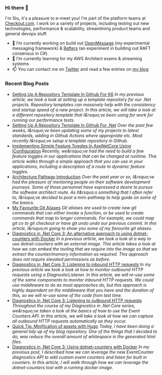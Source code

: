 ### Hi there 👋

I'm Stu, it's a pleasure to e-meet you! I'm part of the platform teams at [Checkout.com](https://www.checkout.com). I work on a variety of projects, including testing out new technologies, performance & scalability, streamlining product teams and general devops stuff.

- 🔭 I’m currently working on build out [OpenMessage](https://github.com/im5tu/OpenMessage) (my experimental messaging framework) & [Rafters](https://github.com/im5tu/Rafters) (an experiment in building out RAFT consensus in C#).
- 🌱 I’m currently learning for my AWS Architect exams & streaming systems
- 📫 You can contact me on [Twitter](https://twitter.com/im5tu) and read a few entries on [my blog](https://im5tu.io)

### Recent Blog Posts
<!--START_SECTION:feed-->
- [Setting Up A Repository Template In Github For K6](https:&#x2F;&#x2F;im5tu.io&#x2F;article&#x2F;2020&#x2F;10&#x2F;setting-up-a-repository-template-in-github-for-k6&#x2F;) 
*In my previous article, we took a look at setting up a template repository for our .Net projects. Repository templates can massively help with the consistency and startup speed of a new project. In this article, we will take a look at a different repository template that I&amp;rsquo;ve been using for work for running our performance tests.*
- [Setting Up A Repository Template In Github For .Net](https:&#x2F;&#x2F;im5tu.io&#x2F;article&#x2F;2020&#x2F;10&#x2F;setting-up-a-repository-template-in-github-for-.net&#x2F;) 
*Over the past few weeks, I&amp;rsquo;ve been updating some of my projects to latest standards, adding in Github Actions where appropriate etc. Most recently I&amp;rsquo;ve setup a template repository in Github.*
- [Implementing Simple Feature Toggles In AspNetCore Using IConfiguration](https:&#x2F;&#x2F;im5tu.io&#x2F;article&#x2F;2020&#x2F;08&#x2F;implementing-simple-feature-toggles-in-aspnetcore-using-iconfiguration&#x2F;) 
*Recently, we&amp;rsquo;ve had the need to build a few feature toggles in our applications that can be changed at runtime. This article walks through a simple approach that you can use in your applications, including a description of a route to dynamic feature toggles.*
- [Architecture Pathway Introduction](https:&#x2F;&#x2F;im5tu.io&#x2F;article&#x2F;2020&#x2F;07&#x2F;architecture-pathway-introduction&#x2F;) 
*Over the past year or so, I&amp;rsquo;ve had the pleasure of mentoring people on their software development journeys. Some of those personnel have expressed a desire to pursue the software architect route. As it&amp;rsquo;s something that I often refer to, I&amp;rsquo;ve decided to post a mini-pathway to help guide on some of the basics.*
- [My Favourite Git Aliases](https:&#x2F;&#x2F;im5tu.io&#x2F;article&#x2F;2020&#x2F;07&#x2F;my-favourite-git-aliases&#x2F;) 
*Git aliases are used to create new git commands that can either invoke a function, or be used to create commands that map to longer commands. For example, we could map git co to git checkout or have git undo undo our previous commit. In this article, I&amp;rsquo;m going to show you some of my favourite git aliases.*
- [Diagnostics in .Net Core 3: An alternative approach to using dotnet-counters with Docker](https:&#x2F;&#x2F;im5tu.io&#x2F;article&#x2F;2020&#x2F;06&#x2F;diagnostics-in-.net-core-3-an-alternative-approach-to-using-dotnet-counters-with-docker&#x2F;) 
*In a previous article, we took a look at a way to use dotnet-counters with an external image. This article takes a look at how we can embed the tooling that we require into the image so that we extract the counter&#x2F;memory information as required. This approach does not require elevated permissions as before.*
- [Diagnostics in .Net Core 3: Listening to inbound HTTP requests](https:&#x2F;&#x2F;im5tu.io&#x2F;article&#x2F;2020&#x2F;06&#x2F;diagnostics-in-.net-core-3-listening-to-inbound-http-requests&#x2F;) 
*In my previous article we took a look at how to monitor outbound HTTP requests using a DiagnosticListener. In this article, we will re-use some of the same components to monitor inbound HTTP requests. We could use middleware to do as most approaches do, but this approach is highly dependent on the middleware that you have and the duration of this, so we will re-use some of the code from last time.*
- [Diagnostics in .Net Core 3: Listening to outbound HTTP requests](https:&#x2F;&#x2F;im5tu.io&#x2F;article&#x2F;2020&#x2F;06&#x2F;diagnostics-in-.net-core-3-listening-to-outbound-http-requests&#x2F;) 
*Throughout the course of my Diagnostics in .Net Core series, we&amp;rsquo;ve taken a look at the basics of how to use the Event Counters API. In this article, we will take a look at how we can capture all outbound HTTP requests automatically as they occur.*
- [Quick Tip: Minification of assets with Hugo](https:&#x2F;&#x2F;im5tu.io&#x2F;article&#x2F;2020&#x2F;05&#x2F;quick-tip-minification-of-assets-with-hugo&#x2F;) 
*Today, I have been doing a general tidy up of my blog repository. One of the things that I decided to do, was reduce the overall amount of whitespace in the generated html files.*
- [Diagnostics in .Net Core 3: Using dotnet-counters with Docker](https:&#x2F;&#x2F;im5tu.io&#x2F;article&#x2F;2020&#x2F;01&#x2F;diagnostics-in-.net-core-3-using-dotnet-counters-with-docker&#x2F;) 
*In my previous post, I described how we can leverage the new EventCounter diagnostics API to add custom event counters and listen for built in counters. In this article, I will walk through how we can leverage the dotnet-counters tool with a running docker image.*
<!--END_SECTION:feed-->
